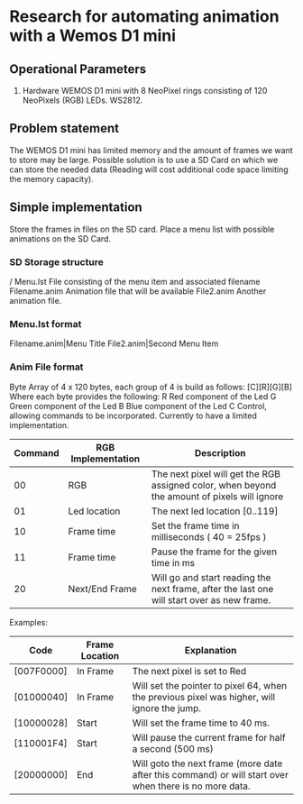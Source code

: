 # Research for automating animation with a Wemos D1 mini

## Operational Parameters
1. Hardware WEMOS D1 mini with 8 NeoPixel rings consisting of 120 NeoPixels (RGB) LEDs. WS2812. 

## Problem statement
The WEMOS D1 mini has limited memory and the amount of frames we want to store may be large. Possible solution is to use a SD Card on which we can store the needed data (Reading will cost additional code space limiting the memory capacity). 

## Simple implementation
Store the frames in files on the SD card. Place a menu list with possible animations on the SD Card.

### SD Storage structure
/
	Menu.lst		File consisting of the menu item and associated filename
	Filename.anim		Animation file that will be available
	File2.anim		Another animation file.

### Menu.lst format
Filename.anim|Menu Title
File2.anim|Second Menu Item

### Anim File format
Byte Array of 4 x 120 bytes, each group of 4 is build as follows:
[C][R][G][B] Where each byte provides the following:
R	Red component of the Led
G	Green component of the Led
B	Blue component of the Led 
C	Control, allowing commands to be incorporated. Currently to have a limited implementation.

| Command | RGB Implementation | Description |
| --- | --- | --- |
| 00 | RGB | The next pixel will get the RGB assigned color, when beyond the amount of pixels will ignore |
| 01 | Led location | The next led location [0..119] |
| 10 | Frame time | Set the frame time in milliseconds ( 40 = 25fps ) |
| 11 | Frame time | Pause the frame for the given time in ms |
| 20 | Next/End Frame | Will go and start reading the next frame, after the last one will start over as new frame. |

Examples:

| Code | Frame Location | Explanation |
| --- | --- | --- |
| [007F0000] | In Frame | The next pixel is set to Red  |
| [01000040] | In Frame |  Will set the pointer to pixel 64, when the previous pixel was higher, will ignore the jump. |
| [10000028] | Start |  Will set the frame time to 40 ms. |
| [110001F4] | Start |  Will pause the current frame for half a second (500 ms) |
| [20000000] | End |  Will goto the next frame (more date after this command) or will start over when there is no more data. |





